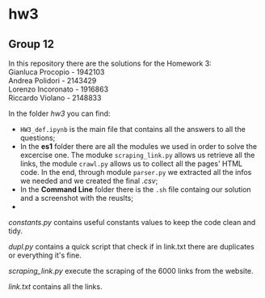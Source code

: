 # hw3
## Group 12
In this repository there are the solutions for the Homework 3:  
Gianluca Procopio - 1942103  
Andrea Polidori - 2143429  
Lorenzo Incoronato - 1916863  
Riccardo Violano - 2148833

In the folder _hw3_ you can find:
- `HW3_def.ipynb` is the main file that contains all the answers to all the questions;
- In the **es1** folder there are all the modules we used in order to solve the excercise one. The moduke `scraping_link.py` allows us retrieve all the links, the module `crawl.py` allows us to collect all the pages' HTML code. In the end, through module `parser.py` we extracted all the infos we needed and we created the final _.csv_;
- In the **Command Line** folder there is the `.sh` file containg our solution and a screenshot with the reuslts;
- 
  



_constants.py_ contains useful constants values to keep the code clean and tidy.  


_dupl.py_ contains a quick script that check if in link.txt there are duplicates or everything it's fine.  


_scraping\_link.py_ execute the scraping of the 6000 links from the website.  


_link.txt_ contains all the links.  
